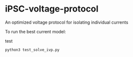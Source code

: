 # iPSC-voltage-protocol
An optimized voltage protocol for isolating individual currents

To run the best current model:

test

```
python3 test_solve_ivp.py
```

